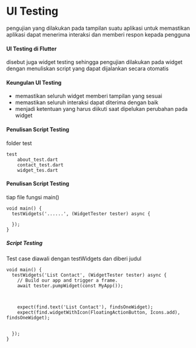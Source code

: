 # UI Testing

pengujian yang dilakukan pada tampilan suatu aplikasi untuk memastikan aplikasi dapat menerima interaksi dan memberi respon kepada pengguna

#### UI Testing di Flutter
disebut juga widget testing sehingga pengujian dilakukan pada widget dengan menuliskan script yang dapat dijalankan secara otomatis

#### Keungulan UI Testing
- memastikan seluruh widget memberi tampilan yang sesuai
- memastikan seluruh interaksi dapat diterima dengan baik
- menjadi ketentuan yang harus diikuti saat dipelukan perubahan pada widget 

#### Penulisan Script Testing
folder test
```
test 
    about_test.dart
    contact_test.dart
    widget_tes.dart
```

#### Penulisan Script Testing
tiap file fungsi main() 
```
void main() {
  testWidgets('......', (WidgetTester tester) async {
    
  });
}
```

##### Script Testing
Test case diawali dengan testWidgets dan diberi judul 
```
void main() {
  testWidgets('List Contact', (WidgetTester tester) async {
    // Build our app and trigger a frame.
    await tester.pumpWidget(const MyApp());



    expect(find.text('List Contact'), findsOneWidget);
    expect(find.widgetWithIcon(FloatingActionButton, Icons.add), findsOneWidget);

    
  });
}
```

